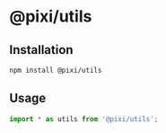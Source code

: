 # @pixi/utils

## Installation

```bash
npm install @pixi/utils
```

## Usage

```js
import * as utils from '@pixi/utils';
```